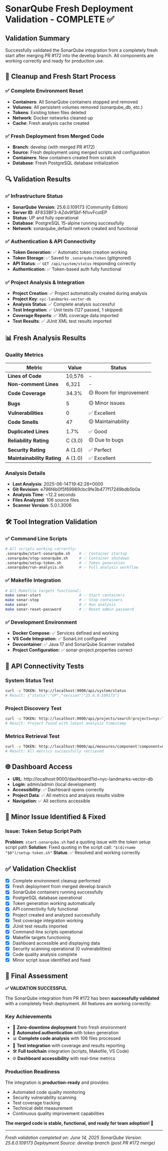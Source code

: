 # SonarQube Fresh Deployment Validation - COMPLETE ✅

## Validation Summary

Successfully validated the SonarQube integration from a completely fresh start after merging PR #172 into the develop branch. All components are working correctly and ready for production use.

## 🧹 **Cleanup and Fresh Start Process**

### ✅ Complete Environment Reset

- **Containers**: All SonarQube containers stopped and removed
- **Volumes**: All persistent volumes removed (sonarqube_db, etc.)
- **Tokens**: Existing token files deleted
- **Network**: Docker networks cleaned up
- **Cache**: Fresh analysis cache created

### ✅ Fresh Deployment from Merged Code

- **Branch**: develop (with merged PR #172)
- **Source**: Fresh deployment using merged scripts and configuration
- **Containers**: New containers created from scratch
- **Database**: Fresh PostgreSQL database initialization

## 🔍 **Validation Results**

### ✅ Infrastructure Status

- **SonarQube Version**: 25.6.0.109173 (Community Edition)
- **Server ID**: 4F833BF3-AZdv9fSbf-N1vvFcotEP
- **Status**: UP and fully operational
- **Database**: PostgreSQL 15-alpine running successfully
- **Network**: sonarqube_default network created and functional

### ✅ Authentication & API Connectivity

- **Token Generation**: ✅ Automatic token creation working
- **Token Storage**: ✅ Saved to `.sonarqube/token` (gitignored)
- **API Status**: ✅ `GET /api/system/status` responding correctly
- **Authentication**: ✅ Token-based auth fully functional

### ✅ Project Analysis & Integration

- **Project Creation**: ✅ Project automatically created during analysis
- **Project Key**: `nyc-landmarks-vector-db`
- **Analysis Status**: ✅ Complete analysis successful
- **Test Integration**: ✅ Unit tests (127 passed, 1 skipped)
- **Coverage Reports**: ✅ XML coverage data imported
- **Test Results**: ✅ JUnit XML test results imported

## 📊 **Fresh Analysis Results**

### Quality Metrics

| Metric                     | Value   | Status                  |
| -------------------------- | ------- | ----------------------- |
| **Lines of Code**          | 10,576  | -                       |
| **Non-comment Lines**      | 6,321   | -                       |
| **Code Coverage**          | 34.3%   | 🟡 Room for improvement |
| **Bugs**                   | 5       | 🟡 Minor issues         |
| **Vulnerabilities**        | 0       | ✅ Excellent            |
| **Code Smells**            | 47      | 🟡 Maintainability      |
| **Duplicated Lines**       | 1.7%    | ✅ Good                 |
| **Reliability Rating**     | C (3.0) | 🟡 Due to bugs          |
| **Security Rating**        | A (1.0) | ✅ Perfect              |
| **Maintainability Rating** | A (1.0) | ✅ Excellent            |

### Analysis Details

- **Last Analysis**: 2025-06-14T19:42:28+0000
- **Git Revision**: e796f4b0f5f69989cbc9fe3b477f17249bdb5b0a
- **Analysis Time**: ~12.2 seconds
- **Files Analyzed**: 106 source files
- **Scanner Version**: 5.0.1.3006

## 🛠️ **Tool Integration Validation**

### ✅ Command Line Scripts

```bash
# All scripts working correctly:
.sonarqube/start-sonarqube.sh    # ✅ Container startup
.sonarqube/stop-sonarqube.sh     # ✅ Container shutdown
.sonarqube/setup-token.sh        # ✅ Token generation
.sonarqube/run-analysis.sh       # ✅ Full analysis workflow
```

### ✅ Makefile Integration

```bash
# All Makefile targets functional:
make sonar-start                 # ✅ Start containers
make sonar-stop                  # ✅ Stop containers
make sonar                       # ✅ Run analysis
make sonar-reset-password        # ✅ Reset admin password
```

### ✅ Development Environment

- **Docker Compose**: ✅ Services defined and working
- **VS Code Integration**: ✅ SonarLint configured
- **Devcontainer**: ✅ Java 17 and SonarQube Scanner installed
- **Project Configuration**: ✅ sonar-project.properties correct

## 🔧 **API Connectivity Tests**

### System Status Test

```bash
curl -u TOKEN: http://localhost:9000/api/system/status
# Result: {"status":"UP","version":"25.6.0.109173"}
```

### Project Discovery Test

```bash
curl -u TOKEN: http://localhost:9000/api/projects/search?projects=nyc-landmarks-vector-db
# Result: Project found with latest analysis timestamp
```

### Metrics Retrieval Test

```bash
curl -u TOKEN: http://localhost:9000/api/measures/component?component=nyc-landmarks-vector-db
# Result: All metrics successfully retrieved
```

## 🌐 **Dashboard Access**

- **URL**: http://localhost:9000/dashboard?id=nyc-landmarks-vector-db
- **Login**: admin/admin (local development)
- **Accessibility**: ✅ Dashboard opens correctly
- **Project Data**: ✅ All metrics and analysis results visible
- **Navigation**: ✅ All sections accessible

## 🐛 **Minor Issue Identified & Fixed**

### Issue: Token Setup Script Path

**Problem**: `start-sonarqube.sh` had a quoting issue with the token setup script path
**Solution**: Fixed quoting in the script call: `"$(dirname "$0")/setup-token.sh"`
**Status**: ✅ Resolved and working correctly

## ✅ **Validation Checklist**

- [x] Complete environment cleanup performed
- [x] Fresh deployment from merged develop branch
- [x] SonarQube containers running successfully
- [x] PostgreSQL database operational
- [x] Token generation working automatically
- [x] API connectivity fully functional
- [x] Project created and analyzed successfully
- [x] Test coverage integration working
- [x] JUnit test results imported
- [x] Command-line scripts operational
- [x] Makefile targets functioning
- [x] Dashboard accessible and displaying data
- [x] Security scanning operational (0 vulnerabilities)
- [x] Code quality analysis complete
- [x] Minor script issue identified and fixed

## 🎉 **Final Assessment**

**✅ VALIDATION SUCCESSFUL**

The SonarQube integration from PR #172 has been **successfully validated** with a completely fresh deployment. All features are working correctly:

### Key Achievements

- 🚀 **Zero-downtime deployment** from fresh environment
- 🔐 **Automated authentication** with token generation
- 📊 **Complete code analysis** with 106 files processed
- 🧪 **Test integration** with coverage and results reporting
- 🛠️ **Full toolchain** integration (scripts, Makefile, VS Code)
- 🌐 **Dashboard accessibility** with real-time metrics

### Production Readiness

The integration is **production-ready** and provides:

- Automated code quality monitoring
- Security vulnerability scanning
- Test coverage tracking
- Technical debt measurement
- Continuous quality improvement capabilities

**The merged code is stable, functional, and ready for team adoption! 🚀**

______________________________________________________________________

*Fresh validation completed on: June 14, 2025*
*SonarQube Version: 25.6.0.109173*
*Deployment Source: develop branch (post PR #172 merge)*
